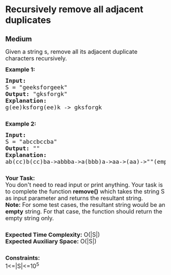 # Recursively remove all adjacent duplicates
## Medium 
<div class="problem-statement">
                <p></p><p><span style="font-size:18px">Given a string s, remove all its adjacent duplicate characters recursively.&nbsp;</span></p>

<p><strong><span style="font-size:18px">Example 1:</span></strong></p>

<pre><span style="font-size:18px"><strong>Input:</strong>
S = "geeksforgeek"
<strong>Output:</strong> "gksforgk"
<strong>Explanation: </strong>
g(ee)ksforg(ee)k -&gt; gksforgk</span></pre>

<p><br>
<strong><span style="font-size:18px">Example 2:</span></strong></p>

<pre><span style="font-size:18px"><strong>Input: 
</strong>S = "abccbccba"
<strong>Output:</strong> ""
<strong>Explanation: 
</strong>ab(cc)b(cc)ba-&gt;abbba-&gt;a(bbb)a-&gt;aa-&gt;(aa)-&gt;""(empty string)</span></pre>

<p><br>
<span style="font-size:18px"><strong>Your Task:</strong><br>
You don't need to read input or print anything. Your task is to complete the function <strong>remove()</strong> which takes the string S as input parameter and returns the resultant string.<br>
<strong>Note:</strong> For some test cases, the resultant string would be an <strong>empty</strong> string. For that case, the function should return the empty string only.</span></p>

<p><br>
<span style="font-size:18px"><strong>Expected Time Complexity:</strong> O(|S|)<br>
<strong>Expected Auxiliary Space:</strong> O(|S|)</span></p>

<p><br>
<span style="font-size:18px"><strong>Constraints:</strong><br>
1&lt;=|S|&lt;=10<sup>5</sup></span></p>
 <p></p>
            </div>